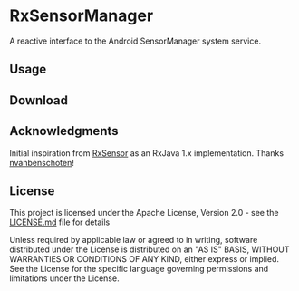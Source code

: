 # RxSensorManager
A reactive interface to the Android SensorManager system service.

## Usage

## Download

## Acknowledgments

Initial inspiration from [RxSensor](https://github.com/nvanbenschoten/RxSensor) as an RxJava 1.x implementation. Thanks [nvanbenschoten](https://github.com/nvanbenschoten)!

## License
This project is licensed under the Apache License, Version 2.0 - see the [LICENSE.md](LICENSE.md) file for details

Unless required by applicable law or agreed to in writing, software distributed under the License is distributed on an "AS IS" BASIS, WITHOUT WARRANTIES OR CONDITIONS OF ANY KIND, either express or implied. See the License for the specific language governing permissions and limitations under the License.
